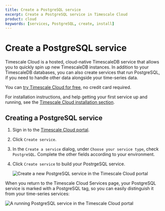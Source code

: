 ```yaml
---
title: Create a PostgreSQL service
excerpt: Create a PostgreSQL service in Timescale Cloud
product: cloud
keywords: [services, PostgreSQL, create, install]
---
```


# Create a PostgreSQL service

Timescale Cloud is a hosted, cloud-native TimescaleDB service that allows you to
quickly spin up new TimescaleDB instances. In addition to your TimescaleDB
databases, you can also create services that run PostgreSQL, if you need to
handle other data alongside your time-series data.

You can [try Timescale Cloud for free][sign-up], no credit card required.

For installation instructions, and help getting your first service up and
running, see the [Timescale Cloud installation section][cloud-install].

<procedure>

## Creating a PostgreSQL service

1.  Sign in to the [Timescale Cloud portal][cloud-console].
1.  Click `Create service`.
1.  In the `Create a service` dialog, under `Choose your service type`, check
    `PostgreSQL`. Complete the other fields according to your environment.
1.  Click `Create service` to build your PostrgeSQL service.

    <img
        class="main-content__illustration"
        src="https://s3.amazonaws.com/assets.timescale.com/docs/images/tsc-create-pgsidecloud.png"
        alt="Create a new PostgreSQL service in the Timescale Cloud portal"
    />

</procedure>

When you return to the Timescale Cloud Services page, your PostgreSQL service is
marked with a PostgreSQL tag, so you can easily distinguish it from your
time-series services:

<img
    class="main-content__illustration"
    src="https://s3.amazonaws.com/assets.timescale.com/docs/images/tsc-view-pgsidecloud.png"
    alt="A running PostgreSQL service in the Timescale Cloud portal"
/>

[cloud-install]: /install/:currentVersion:/installation-cloud/
[sign-up]: https://www.timescale.com/timescale-signup
[cloud-console]: /console.cloud.timescale.com/
